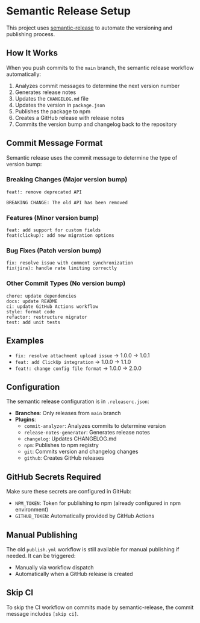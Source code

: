# Semantic Release Setup

This project uses [semantic-release](https://github.com/semantic-release/semantic-release) to automate the versioning and publishing process.

## How It Works

When you push commits to the `main` branch, the semantic release workflow automatically:

1. Analyzes commit messages to determine the next version number
2. Generates release notes
3. Updates the `CHANGELOG.md` file
4. Updates the version in `package.json`
5. Publishes the package to npm
6. Creates a GitHub release with release notes
7. Commits the version bump and changelog back to the repository

## Commit Message Format

Semantic release uses the commit message to determine the type of version bump:

### Breaking Changes (Major version bump)
```
feat!: remove deprecated API

BREAKING CHANGE: The old API has been removed
```

### Features (Minor version bump)
```
feat: add support for custom fields
feat(clickup): add new migration options
```

### Bug Fixes (Patch version bump)
```
fix: resolve issue with comment synchronization
fix(jira): handle rate limiting correctly
```

### Other Commit Types (No version bump)
```
chore: update dependencies
docs: update README
ci: update GitHub Actions workflow
style: format code
refactor: restructure migrator
test: add unit tests
```

## Examples

- `fix: resolve attachment upload issue` → 1.0.0 → 1.0.1
- `feat: add ClickUp integration` → 1.0.0 → 1.1.0
- `feat!: change config file format` → 1.0.0 → 2.0.0

## Configuration

The semantic release configuration is in `.releaserc.json`:

- **Branches**: Only releases from `main` branch
- **Plugins**:
  - `commit-analyzer`: Analyzes commits to determine version
  - `release-notes-generator`: Generates release notes
  - `changelog`: Updates CHANGELOG.md
  - `npm`: Publishes to npm registry
  - `git`: Commits version and changelog changes
  - `github`: Creates GitHub releases

## GitHub Secrets Required

Make sure these secrets are configured in GitHub:

- `NPM_TOKEN`: Token for publishing to npm (already configured in npm environment)
- `GITHUB_TOKEN`: Automatically provided by GitHub Actions

## Manual Publishing

The old `publish.yml` workflow is still available for manual publishing if needed. It can be triggered:
- Manually via workflow dispatch
- Automatically when a GitHub release is created

## Skip CI

To skip the CI workflow on commits made by semantic-release, the commit message includes `[skip ci]`.
